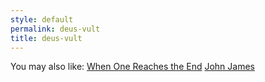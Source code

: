 ```yaml
---
style: default
permalink: deus-vult
title: deus-vult
---
```

You may also like:
[When One Reaches the End](http://scp-wiki.net/when-one-reaches-the-end)
[John James](http://scp-wiki.net/john-james)